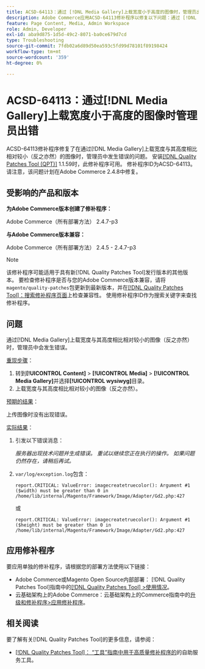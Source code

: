 ```yaml
---
title: ACSD-64113：通过 [!DNL Media Gallery]上载宽度小于高度的图像时，管理员出错
description: Adobe Commerce应用ACSD-64113修补程序以修复以下问题：通过 [!DNL Media Gallery]上传宽度与其高度相比相对较小（反之亦然）的图像时，管理员中出现错误。
feature: Page Content, Media, Admin Workspace
role: Admin, Developer
exl-id: aba9d875-1d5d-49c2-8071-ba0ce679d7cd
type: Troubleshooting
source-git-commit: 7fdb02a6d89d50ea593c5fd99d78101f89198424
workflow-type: tm+mt
source-wordcount: '359'
ht-degree: 0%

---
```


# ACSD-64113：通过[!DNL Media Gallery]上载宽度小于高度的图像时管理员出错

ACSD-64113修补程序修复了在通过[!DNL Media Gallery]上载宽度与其高度相比相对较小（反之亦然）的图像时，管理员中发生错误的问题。 安装[[!DNL Quality Patches Tool (QPT)]](/help/tools/quality-patches-tool/quality-patches-tool-to-self-serve-quality-patches.md) 1.1.59时，此修补程序可用。 修补程序ID为ACSD-64113。 请注意，该问题计划在Adobe Commerce 2.4.8中修复。

## 受影响的产品和版本

**为Adobe Commerce版本创建了修补程序：**

Adobe Commerce（所有部署方法） 2.4.7-p3

**与Adobe Commerce版本兼容：**

Adobe Commerce（所有部署方法） 2.4.5 - 2.4.7-p3

>[!NOTE]
>
>该修补程序可能适用于具有新[!DNL Quality Patches Tool]发行版本的其他版本。 要检查修补程序是否与您的Adobe Commerce版本兼容，请将`magento/quality-patches`包更新到最新版本，并在[[!DNL Quality Patches Tool]：搜索修补程序页面](https://experienceleague.adobe.com/tools/commerce-quality-patches/index.html?lang=zh-Hans)上检查兼容性。 使用修补程序ID作为搜索关键字来查找修补程序。

## 问题

通过[!DNL Media Gallery]上载宽度与其高度相比相对较小的图像（反之亦然）时，管理员中会发生错误。

<u>重现步骤</u>：

1. 转到&#x200B;**[!UICONTROL Content]** > **[!UICONTROL Media]** > **[!UICONTROL Media Gallery]**&#x200B;并选择&#x200B;**[!UICONTROL wysiwyg]**&#x200B;目录。
1. 上载宽度与其高度相比相对较小的图像（反之亦然）。

<u>预期的结果</u>：

上传图像时没有出现错误。

<u>实际结果</u>：

1. 引发以下错误消息：

   *服务器出现技术问题并生成错误。 重试以继续您正在执行的操作。 如果问题仍然存在，请稍后再试。*
1. `var/log/exception.log`包含：

   ```
   report.CRITICAL: ValueError: imagecreatetruecolor(): Argument #1 ($width) must be greater than 0 in /home/lib/internal/Magento/Framework/Image/Adapter/Gd2.php:427
   ```

   或

   ```
   report.CRITICAL: ValueError: imagecreatetruecolor(): Argument #1 ($height) must be greater than 0 in /home/lib/internal/Magento/Framework/Image/Adapter/Gd2.php:427
   ```

## 应用修补程序

要应用单独的修补程序，请根据您的部署方法使用以下链接：

* Adobe Commerce或Magento Open Source内部部署： [!DNL Quality Patches Tool]指南中的[[!DNL Quality Patches Tool] >使用情况](/help/tools/quality-patches-tool/usage.md)。
* 云基础架构上的Adobe Commerce：云基础架构上的Commerce指南中的[升级和修补程序>应用修补程序](https://experienceleague.adobe.com/docs/commerce-cloud-service/user-guide/develop/upgrade/apply-patches.html?lang=zh-Hans)。


## 相关阅读

要了解有关[!DNL Quality Patches Tool]的更多信息，请参阅：

* [[!DNL Quality Patches Tool]： “工具”指南中用于高质量修补程序的](/help/tools/quality-patches-tool/quality-patches-tool-to-self-serve-quality-patches.md)的自助服务工具。
